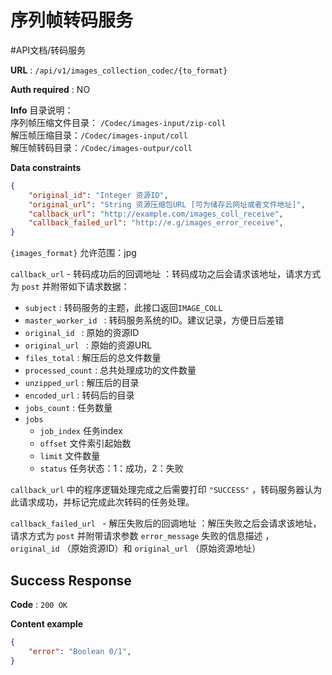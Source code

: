 # 序列帧转码服务
#API文档/转码服务 

**URL** : `/api/v1/images_collection_codec/{to_format}`

**Auth required** : NO

**Info**
目录说明：  
序列帧压缩文件目录：  `/Codec/images-input/zip-coll`  
解压帧压缩目录：`/Codec/images-input/coll`  
解压帧转码目录：`/Codec/images-outpur/coll`  

**Data constraints**

```json
{
    "original_id": "Integer 资源ID",
    "original_url": "String 资源压缩包URL [可为储存云网址或者文件地址]",
    "callback_url": "http://example.com/images_coll_receive",
    "callback_failed_url": "http://e.g/images_error_receive",
}
```

`{images_format}` 允许范围：jpg

 `callback_url` - 转码成功后的回调地址 ：转码成功之后会请求该地址，请求方式为 `post` 并附带如下请求数据：

* `subject` : 转码服务的主题，此接口返回`IMAGE_COLL`
* `master_worker_id ` : 转码服务系统的ID。建议记录，方便日后差错
* `original_id ` : 原始的资源ID
* `original_url ` : 原始的资源URL
* `files_total` : 解压后的总文件数量
* `processed_count` : 总共处理成功的文件数量
* `unzipped_url` : 解压后的目录
* `encoded_url` : 转码后的目录
* `jobs_count` : 任务数量
* `jobs` 
	* `job_index` 任务index
	* `offset`  文件索引起始数
	* `limit` 文件数量
	* `status` 任务状态：1：成功，2：失败

 `callback_url` 中的程序逻辑处理完成之后需要打印 `"SUCCESS"` ，转码服务器认为此请求成功，并标记完成此次转码的任务处理。

 `callback_failed_url ` - 解压失败后的回调地址 ：解压失败之后会请求该地址，请求方式为 `post` 并附带请求参数 `error_message` 失败的信息描述 ， `original_id` （原始资源ID）和 `original_url` （原始资源地址）

## Success Response

**Code** : `200 OK`

**Content example**

```json
{
    "error": "Boolean 0/1",
}
```

